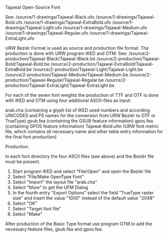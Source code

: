
Tajawal Open-Source Font

See: 
     /source/1-drawings/Tajawal-Black.ufo
     /source/1-drawings/Tajawal-Bold.ufo
     /source/1-drawings/Tajawal-ExtraBold.ufo
     /source/1-drawings/Tajawal-Light.ufo
     /source/1-drawings/Tajawal-Medium.ufo
     /source/1-drawings/Tajawal-Regular.ufo
     /source/1-drawings/Tajawal-ExtraLight.ufo

URW Beziér Format is used as source and production file format. 
The production is done with URW program IKED and OTM.
See: 
     /source/2-production/Tajawal-Black/Tajawal-Black.be
     /source/2-production/Tajawal-Bold/Tajawal-Bold.be
     /source/2-production/Tajawal-ExtraBold/Tajawal-ExtraBold.be
     /source/2-production/Tajawal-Light/Tajawal-Light.be
     /source/2-production/Tajawal-Medium/Tajawal-Medium.be
     /source/2-production/Tajawal-Regular/Tajawal-Regular.be
     /source/2-production/Tajawal-ExtraLight/Tajawal-ExtraLight.be


For each of the seven font weights the production of TTF and OTF is done with IKED 
and OTM using four additional ASCII-files as input:

arab.cha          (containing a glyph list of IKED used numbers and according UNICODES 
                  and PS names for the conversion from URW Beziér to OTF or TrueType)
gsub.fea          (containing the GSUB feature information)
gpos.fea          (containing GPOS feature information)
Tajawal-Bold.ufm  (URW font metric file, which contains all necessary name 
                   and other table entry information for the final font production)


Production:

In each font directory the four ASCII files (see above) and the Bezièr file must 
be present.

1. Start program IKED and select "File/Open" and open the Bezièr file
2. Select "File/Make OpenType Font"
3. Select "Import" the layout file "arab.cha"
4. Select "More" to get the UFM Dialog
5. In the fourth entry "Export Options" select the field "TrueType raster size"
   and insert the value "1000" instead of the default value "2048"
6. Select "OK"
7. Select "Target font file"
6. Select "Make"


After production of the Basic Type format use program OTM 
to add the necessary feature files, gsub.fea and gpos.fea.











